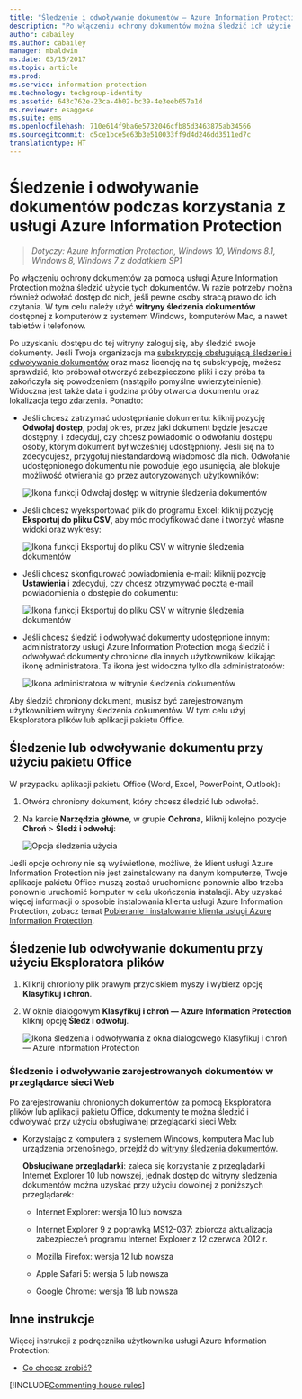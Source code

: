 ```yaml
---
title: "Śledzenie i odwoływanie dokumentów — Azure Information Protection"
description: "Po włączeniu ochrony dokumentów można śledzić ich użycie. W razie potrzeby można również odwołać dostęp do tych dokumentów, jeśli pewne osoby stracą prawo do ich czytania."
author: cabailey
ms.author: cabailey
manager: mbaldwin
ms.date: 03/15/2017
ms.topic: article
ms.prod: 
ms.service: information-protection
ms.technology: techgroup-identity
ms.assetid: 643c762e-23ca-4b02-bc39-4e3eeb657a1d
ms.reviewer: esaggese
ms.suite: ems
ms.openlocfilehash: 710e614f9ba6e5732046cfb85d3463875ab34566
ms.sourcegitcommit: d5ce1bce5e63b3e510033ff9d4d246dd3511ed7c
translationtype: HT
---
```

# <a name="track-and-revoke-your-documents-when-you-use-azure-information-protection"></a>Śledzenie i odwoływanie dokumentów podczas korzystania z usługi Azure Information Protection

>*Dotyczy: Azure Information Protection, Windows 10, Windows 8.1, Windows 8, Windows 7 z dodatkiem SP1*

Po włączeniu ochrony dokumentów za pomocą usługi Azure Information Protection można śledzić użycie tych dokumentów. W razie potrzeby można również odwołać dostęp do nich, jeśli pewne osoby stracą prawo do ich czytania. W tym celu należy użyć **witryny śledzenia dokumentów** dostępnej z komputerów z systemem Windows, komputerów Mac, a nawet tabletów i telefonów.

Po uzyskaniu dostępu do tej witryny zaloguj się, aby śledzić swoje dokumenty. Jeśli Twoja organizacja ma [subskrypcję obsługującą śledzenie i odwoływanie dokumentów](https://www.microsoft.com/en-us/cloud-platform/azure-information-protection-features) oraz masz licencję na tę subskrypcję, możesz sprawdzić, kto próbował otworzyć zabezpieczone pliki i czy próba ta zakończyła się powodzeniem (nastąpiło pomyślne uwierzytelnienie). Widoczna jest także data i godzina próby otwarcia dokumentu oraz lokalizacja tego zdarzenia. Ponadto:

-   Jeśli chcesz zatrzymać udostępnianie dokumentu: kliknij pozycję **Odwołaj dostęp**, podaj okres, przez jaki dokument będzie jeszcze dostępny, i zdecyduj, czy chcesz powiadomić o odwołaniu dostępu osoby, którym dokument był wcześniej udostępniony. Jeśli się na to zdecydujesz, przygotuj niestandardową wiadomość dla nich. Odwołanie udostępnionego dokumentu nie powoduje jego usunięcia, ale blokuje możliwość otwierania go przez autoryzowanych użytkowników:
    
    ![Ikona funkcji Odwołaj dostęp w witrynie śledzenia dokumentów](../media/tracking-site-revoke-access-icon.png)

-   Jeśli chcesz wyeksportować plik do programu Excel: kliknij pozycję **Eksportuj do pliku CSV**, aby móc modyfikować dane i tworzyć własne widoki oraz wykresy:
    
    ![Ikona funkcji Eksportuj do pliku CSV w witrynie śledzenia dokumentów](../media/tracking-site-export-icon.png)

-   Jeśli chcesz skonfigurować powiadomienia e-mail: kliknij pozycję **Ustawienia** i zdecyduj, czy chcesz otrzymywać pocztą e-mail powiadomienia o dostępie do dokumentu:
    
    ![Ikona funkcji Eksportuj do pliku CSV w witrynie śledzenia dokumentów](../media/tracking-site-settings-email.png)

- Jeśli chcesz śledzić i odwoływać dokumenty udostępnione innym: administratorzy usługi Azure Information Protection mogą śledzić i odwoływać dokumenty chronione dla innych użytkowników, klikając ikonę administratora. Ta ikona jest widoczna tylko dla administratorów:
    
    ![Ikona administratora w witrynie śledzenia dokumentów](../media/tracking-site-admin-icon.png)

Aby śledzić chroniony dokument, musisz być zarejestrowanym użytkownikiem witryny śledzenia dokumentów. W tym celu użyj Eksploratora plików lub aplikacji pakietu Office.

## <a name="using-office-to-track-or-revoke-the-document"></a>Śledzenie lub odwoływanie dokumentu przy użyciu pakietu Office

W przypadku aplikacji pakietu Office (Word, Excel, PowerPoint, Outlook): 

1. Otwórz chroniony dokument, który chcesz śledzić lub odwołać.

2. Na karcie **Narzędzia główne**, w grupie **Ochrona**, kliknij kolejno pozycje **Chroń** > **Śledź i odwołuj**:

    ![Opcja śledzenia użycia](../media/track-usage-callout.png)

Jeśli opcje ochrony nie są wyświetlone, możliwe, że klient usługi Azure Information Protection nie jest zainstalowany na danym komputerze, Twoje aplikacje pakietu Office muszą zostać uruchomione ponownie albo trzeba ponownie uruchomić komputer w celu ukończenia instalacji. Aby uzyskać więcej informacji o sposobie instalowania klienta usługi Azure Information Protection, zobacz temat [Pobieranie i instalowanie klienta usługi Azure Information Protection](install-client-app.md).

## <a name="using-file-explorer-to-track-or-revoke-the-document"></a>Śledzenie lub odwoływanie dokumentu przy użyciu Eksploratora plików

1. Kliknij chroniony plik prawym przyciskiem myszy i wybierz opcję **Klasyfikuj i chroń**.

2. W oknie dialogowym **Klasyfikuj i chroń — Azure Information Protection** kliknij opcję **Śledź i odwołuj**.

    ![Ikona śledzenia i odwoływania z okna dialogowego Klasyfikuj i chroń — Azure Information Protection](../media/track-and-revoke.png)


### <a name="using-a-web-browser-track-and-revoke-documents-that-you-have-registered"></a>Śledzenie i odwoływanie zarejestrowanych dokumentów w przeglądarce sieci Web

Po zarejestrowaniu chronionych dokumentów za pomocą Eksploratora plików lub aplikacji pakietu Office, dokumenty te można śledzić i odwoływać przy użyciu obsługiwanej przeglądarki sieci Web:

- Korzystając z komputera z systemem Windows, komputera Mac lub urządzenia przenośnego, przejdź do [witryny śledzenia dokumentów](https://go.microsoft.com/fwlink/?LinkId=529562).

    **Obsługiwane przeglądarki**: zaleca się korzystanie z przeglądarki Internet Explorer 10 lub nowszej, jednak dostęp do witryny śledzenia dokumentów można uzyskać przy użyciu dowolnej z poniższych przeglądarek:

    -   Internet Explorer: wersja 10 lub nowsza

    -   Internet Explorer 9 z poprawką MS12-037: zbiorcza aktualizacja zabezpieczeń programu Internet Explorer z 12 czerwca 2012 r.

    -   Mozilla Firefox: wersja 12 lub nowsza

    -   Apple Safari 5: wersja 5 lub nowsza

    -   Google Chrome: wersja 18 lub nowsza


## <a name="other-instructions"></a>Inne instrukcje
Więcej instrukcji z podręcznika użytkownika usługi Azure Information Protection:

- [Co chcesz zrobić?](client-user-guide.md#what-do-you-want-to-do)

[!INCLUDE[Commenting house rules](../includes/houserules.md)]